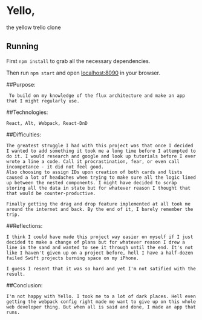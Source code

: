 # Yello,

 the yellow trello clone

## Running

First `npm install` to grab all the necessary dependencies. 

Then run `npm start` and open <localhost:8090> in your browser.


##Purpose:

     To build on my knowledge of the flux architecture and make an app that I might regularly use.

##Technologies:

    React, Alt, Webpack, React-DnD

##Difficulties:

    The greatest struggle I had with this project was that once I decided I wanted to add something it took me a long time before I attempted to do it. I would research and google and look up tutorials before I ever wrote a line a code. Call it procrastination, fear, or even call incompetance - it did not feel good.
    Also choosing to assign IDs upon creation of both cards and lists caused a lot of headaches when trying to make sure all the logic lined up between the nested components. I might have decided to scrap storing all the data in state but for whatever reason I thought that that would be counter-productive.

    Finally getting the drag and drop feature implemented at all took me around the internet and back. By the end of it, I barely remember the trip.

##Reflections:

    I think I could have made this project way easier on myself if I just decided to make a change of plans but for whatever reason I drew a line in the sand and wanted to see it through until the end. It's not like I haven't given up on a project before, hell I have a half-dozen failed Swift projects burning space on my iPhone.

    I guess I resent that it was so hard and yet I'm not satified with the result.

##Conclusion:

    I'm not happy with Yello. I took me to a lot of dark places. Hell even getting the webpack config right made me want to give up on this whole web developer thing. But when all is said and done, I made an app that runs.